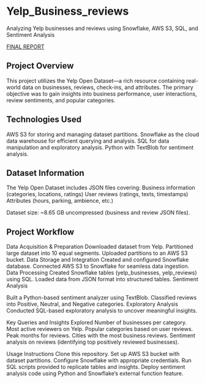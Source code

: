 # Yelp_Business_reviews
Analyzing Yelp businesses and reviews using Snowflake, AWS S3, SQL, and Sentiment Analysis

[FINAL REPORT](https://github.com/Sumit-Karpe/Yelp_Business_reviews/blob/main/Yelp%20Reviews%20Report.pdf)


## Project Overview
This project utilizes the Yelp Open Dataset—a rich resource containing real-world data on businesses, reviews, check-ins, and attributes. The primary objective was to gain insights into business performance, user interactions, review sentiments, and popular categories.

## Technologies Used
AWS S3 for storing and managing dataset partitions.
Snowflake as the cloud data warehouse for efficient querying and analysis.
SQL for data manipulation and exploratory analysis.
Python with TextBlob for sentiment analysis.



## Dataset Information
The Yelp Open Dataset includes JSON files covering:
Business information (categories, locations, ratings)
User reviews (ratings, texts, timestamps)
Attributes (hours, parking, ambience, etc.)


Dataset size: ~8.65 GB uncompressed (business and review JSON files).

## Project Workflow
Data Acquisition & Preparation
Downloaded dataset from Yelp.
Partitioned large dataset into 10 equal segments.
Uploaded partitions to an AWS S3 bucket.
Data Storage and Integration
Created and configured Snowflake database.
Connected AWS S3 to Snowflake for seamless data ingestion.
Data Processing
Created Snowflake tables (yelp_businesses, yelp_reviews) using SQL.
Loaded data from JSON format into structured tables.
Sentiment Analysis


Built a Python-based sentiment analyzer using TextBlob.
Classified reviews into Positive, Neutral, and Negative categories.
Exploratory Analysis
Conducted SQL-based exploratory analysis to uncover meaningful insights.



Key Queries and Insights Explored
Number of businesses per category.
Most active reviewers on Yelp.
Popular categories based on user reviews.
Peak months for reviews.
Cities with the most business reviews.
Sentiment analysis on reviews (identifying top positively reviewed businesses).

Usage Instructions
Clone this repository.
Set up AWS S3 bucket with dataset partitions.
Configure Snowflake with appropriate credentials.
Run SQL scripts provided to replicate tables and insights.
Deploy sentiment analysis code using Python and Snowflake’s external function feature.
